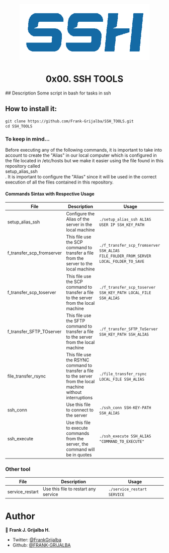 <p align="center">
  <img src="./SSH_Logo.png"/>
</p>

<h1 align="center">0x00. SSH TOOLS</h1>
<p align="center"></p>
## Description
Some script in bash for tasks in ssh

## How to install it:
```
git clone https://github.com/Frank-Grijalba/SSH_TOOLS.git
cd SSH_TOOLS
```
### To keep in mind...
Before executing any of the following commands, it is important to take into account to create the "Alias" in our local computer which is configured in the file located in /etc/hosts but we make it easier using the file found in this repository called <br>setup_alias_ssh</br>.
It is important to configure the "Alias" since it will be used in the correct execution of all the files contained in this repository.

#### Commands Sintax with Respective Usage
File | Description | Usage
------- | ------ | ------
setup_alias_ssh | Configure the Alias of the server in the local machine |  `./setup_alias_ssh ALIAS USER IP SSH_KEY_PATH`
f_transfer_scp_fromserver | This file use the SCP command to transfer a file from the server to the local machine | `./f_transfer_scp_fromserver SSH_ALIAS FILE_FOLDER_FROM_SERVER LOCAL_FOLDER_TO_SAVE`
f_transfer_scp_toserver | This file use the SCP command to transfer a file to the server from the local machine | `./f_transfer_scp_toserver SSH_KEY_PATH LOCAL_FILE SSH_ALIAS`
f_transfer_SFTP_TOserver | This file use the SFTP command to transfer a file to the server from the local machine | `./f_transfer_SFTP_ToServer SSH_KEY_PATH SSH_ALIAS`
file_transfer_rsync | This file use the RSYNC command to transfer a file to the server from the local machine without interruptions | `./file_transfer_rsync LOCAL_FILE SSH_ALIAS`
ssh_conn | Use this file to connect to the server | `./ssh_conn SSH-KEY-PATH SSH_ALIAS`
ssh_execute | Use this file to execute commands from the server, the command will be in quotes | `./ssh_execute SSH_ALIAS "COMMAND_TO_EXECUTE"`

### Other tool
File | Description | Usage
------- | ------ | ------
service_restart | Use this file to restart any service | `./service_restart SERVICE`

# Author

👤 **Frank J. Grijalba H.**

- Twitter: [@FrankGrijalba](https://twitter.com/FrankGrijalba)
- Github: [@FRANK-GRIJALBA](https://github.com/FRANK-GRIJALBA)
